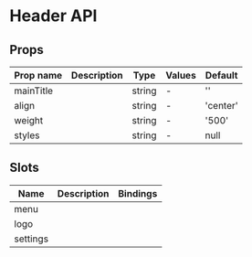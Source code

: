 # Header API

## Props

| Prop name | Description | Type   | Values | Default  |
| --------- | ----------- | ------ | ------ | -------- |
| mainTitle |             | string | -      | ''       |
| align     |             | string | -      | 'center' |
| weight    |             | string | -      | '500'    |
| styles    |             | string | -      | null     |

## Slots

| Name     | Description | Bindings |
| -------- | ----------- | -------- |
| menu     |             |          |
| logo     |             |          |
| settings |             |          |
